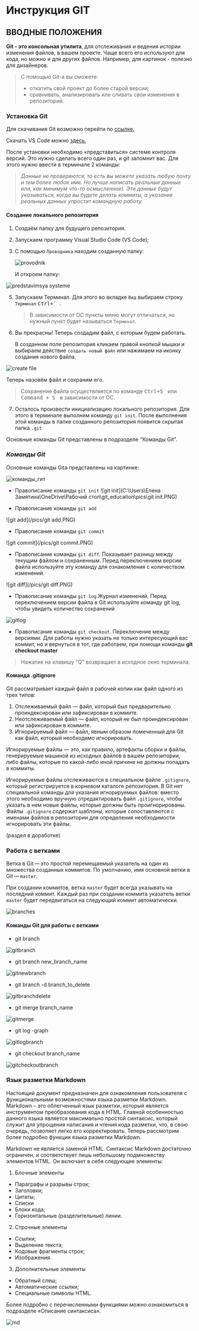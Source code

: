 # Инструкция GIT

## ВВОДНЫЕ ПОЛОЖЕНИЯ

**Git - это консольная утилита**, для отслеживания и ведения истории изменения файлов, в вашем проекте. Чаще всего его используют для кода, но можно и для других файлов. Например, для картинок - полезно для дизайнеров.

> С помощью Git-a вы cможете:
>
> - откатить свой проект до более старой версии;
> - сравнивать, анализировать или сливать свои изменения в репозиторий.

### Установка Git

Для скачивания Git возможно перейти по [ссылке.](https://git-scm.com/book/ru/v2/Введение-Установка-Git)

Скачать VS Code можно [здесь.](https://code.visualstudio.com/)

После установки необходимо «представиться» системе контроля версий. Это нужно сделать всего один раз, и git запомнит вас. Для этого нужно ввести в терминале 2 команды:



> *Данные не проверяются, то есть вы можете указать любую почту и тем более любое имя. Но лучше написать реальные данные или, как минимум что-то осмысленное). Эти данные будут указываться, когда вы будете делать коммиты, а указание реальных данных упростит командную работу.*

#### Создание локального репозитория

1. Создаём папку для будущего репозитория.

2. Запускаем программу Visual Studio Code (VS Code);

3. С помощью `Проводника` находим созданную папку:

   ![provodnik](/pics/provodnik.PNG)

   И откроем папку:

![predstavimsya systeme](/pics/predstavimsya%20systeme.PNG)



5. Запускаем Терминал. Для этого во вкладке `Вид` выбираем строку `Терминал` <kbd>Ctrl+` </kbd>. 

   >  В зависимости от ОС пункты меню могут отличаться, но нужный пункт будет называться `Терминал`. 

6. Вы прекрасны! Теперь создадим файл, с которым будем работать.

   В созданном поле репозитория кликаем правой кнопкой мышки и выбираем действие `создать новый файл` или нажимаем на иконку создания нового файла. 

![create file](/pics/create%20file.PNG)

Теперь назовём файл и сохраним его.

> Сохранение файла осуществляется по команде <kbd>Ctrl+S </kbd> или <kbd>Command + S </kbd> в зависимости от ОС.

7. Осталось произвести инициализацию локального репозитория. Для этого в терминале выполним команду `git init`.  После выполнения этой команды в папке созданного репозитория появится скрытая папка `.git`

Основные команды Git представлены в подразделе "Команды Git".

### *Команды Git*

Основные команды Gitа представлены на картинке:

![команды_гит](/pics/команды_гит.jpeg)

- Правописание команды `git init`  ![git init](C:\Users\Елена Замятина\OneDrive\Рабочий стол\git_education\pics\git init.PNG)

- Правописание команды `git add`

![git add](/pics/git add.PNG)

- Правописание команды `git commit`

![git commit](/pics/git commit.PNG)

- Правописание команды `git diff`. Показывает разницу между текущим файлом и сохраненным. Перед переключением версии файла используйте эту команду для ознакомления с количеством изменений.

![git diff](/pics/git diff.PNG)

- Правописание команды `git log`.Журнал изменений. Перед переключением версии файла в Git используйте команду git log, чтобы увидеть количество сохранений

![gitlog](/pics/gitlog.PNG)

- Правописание команды `git checkout`. Переключение между версиями. Для работы нужно указать не только интересующий вас коммит, но и вернуться в тот, где работаем, при помощи команды **git checkout master**

> Нажатие на клавишу "Q" возвращает в исходное окно терминала.

#### Команда .gitignore

Git рассматривает каждый файл в рабочей копии как файл одного из трех  типов:

1. Отслеживаемый файл — файл, который был предварительно проиндексирован или зафиксирован в коммите.
2. Неотслеживаемый файл — файл, который *не был* проиндексирован или зафиксирован в коммите.
3. Игнорируемый файл — файл, явным образом помеченный для Git как файл, который необходимо игнорировать.

Игнорируемые файлы — это, как правило, артефакты сборки и файлы, генерируемые машиной из исходных файлов в вашем репозитории, либо файлы, которые по какой-либо иной причине не должны попадать в коммиты. 

Игнорируемые файлы отслеживаются в специальном файле `.gitignore`, который регистрируется в корневом каталоге репозитория. В Git нет специальной команды для указания игнорируемых файлов: вместо этого необходимо вручную отредактировать файл `.gitignore`, чтобы указать в нем новые файлы, которые должны быть проигнорированы. Файлы `.gitignore` содержат шаблоны, которые сопоставляются с именами файлов в репозитории для определения необходимости игнорировать эти файлы.

(раздел в доработке)

### Работа с ветками

Ветка в Git — это простой перемещаемый указатель на один из множества созданных коммитов. По умолчанию, имя основной ветки в Git — `master`. 

При создании коммитов, ветка `master` будет всегда указывать на последний коммит. Каждый раз при создании коммита указатель ветки `master` будет передвигаться на следующий коммит автоматически.

![branches](/pics/branches.PNG)

#### Команды Git для работы с ветками

- git branch

![gitbranch](/pics/gitbranch.PNG)

- git branch new_branch_name

![gitnewbranch](/pics/gitnewbranch.PNG)

- git branch -d branch_to_delete

![gitbranchdelete](/pics/gitbranchdelete.PNG)

- git merge branch_name

![gitmerge](/pics/gitmerge.PNG)

- git log -graph

![gitlogbranch](/pics/gitlogbranch.PNG)

- git checkout branch_name

![gitcheckoutbranch](/pics/gitcheckoutbranch.PNG)

### Язык разметки Markdown

Настоящий документ предназначен для ознакомления пользователя с функциональными возможностями языка разметки Markdown. Markdown – это облегченный язык разметки, который является инструментом преобразования кода в HTML. Главной особенностью данного языка является максимально простой синтаксис, который служит для упрощения написания и чтения кода разметки, что, в свою очередь, позволяет легко его корректировать. Теперь рассмотрим более подробно функции языка разметки Markdown.

Markdown не является заменой HTML. Синтаксис Markdown достаточно ограничен, и соответствует лишь небольшому подмножеству элементов HTML. Он включает в себя следующие элементы:

1. Блочные элементы

- Параграфы и разрывы строк;
- Заголовки;
- Цитаты;
- Списки
- Блоки кода;
- Горизонтальные (разделительные) линии.

2. Строчные элементы

- Ссылки;
- Выделение текста;
- Кодовые фрагменты строк;
- Изображения.

3. Дополнительные элементы

- Обратный слеш;
- Автоматические ссылки;
- Специальные символы HTML.

Более подробно с перечисленными функциями можно ознакомиться в подразделе «Описание синтаксиса». 

![md](/pics/md.PNG)